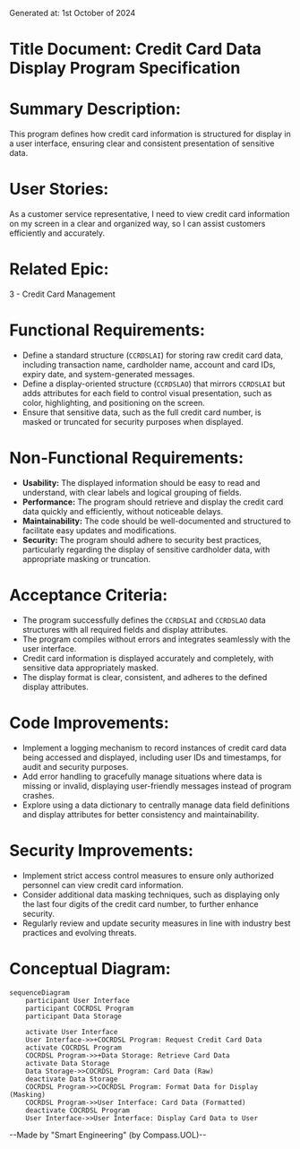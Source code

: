 Generated at: 1st October of 2024

# **Title Document:** Credit Card Data Display Program Specification

# **Summary Description:**
This program defines how credit card information is structured for display in a user interface, ensuring clear and consistent presentation of sensitive data.

# **User Stories:**
As a customer service representative, I need to view credit card information on my screen in a clear and organized way, so I can assist customers efficiently and accurately.

# **Related Epic:**
3 - Credit Card Management

# **Functional Requirements:**
- Define a standard structure (`CCRDSLAI`) for storing raw credit card data, including transaction name, cardholder name, account and card IDs, expiry date, and system-generated messages.
- Define a display-oriented structure (`CCRDSLAO`) that mirrors `CCRDSLAI` but adds attributes for each field to control visual presentation, such as color, highlighting, and positioning on the screen. 
- Ensure that sensitive data, such as the full credit card number, is masked or truncated for security purposes when displayed.

# **Non-Functional Requirements:**
- **Usability:** The displayed information should be easy to read and understand, with clear labels and logical grouping of fields.
- **Performance:** The program should retrieve and display the credit card data quickly and efficiently, without noticeable delays.
- **Maintainability:** The code should be well-documented and structured to facilitate easy updates and modifications. 
- **Security:**  The program should adhere to security best practices, particularly regarding the display of sensitive cardholder data, with appropriate masking or truncation.

# **Acceptance Criteria:**
- The program successfully defines the `CCRDSLAI` and `CCRDSLAO` data structures with all required fields and display attributes.
- The program compiles without errors and integrates seamlessly with the user interface.
- Credit card information is displayed accurately and completely, with sensitive data appropriately masked.
- The display format is clear, consistent, and adheres to the defined display attributes.

# **Code Improvements:**
- Implement a logging mechanism to record instances of credit card data being accessed and displayed, including user IDs and timestamps, for audit and security purposes.
- Add error handling to gracefully manage situations where data is missing or invalid, displaying user-friendly messages instead of program crashes.
- Explore using a data dictionary to centrally manage data field definitions and display attributes for better consistency and maintainability.

# **Security Improvements:**
- Implement strict access control measures to ensure only authorized personnel can view credit card information.
- Consider additional data masking techniques, such as displaying only the last four digits of the credit card number, to further enhance security.
- Regularly review and update security measures in line with industry best practices and evolving threats.

# **Conceptual Diagram:**
```mermaid
sequenceDiagram
    participant User Interface
    participant COCRDSL Program
    participant Data Storage

    activate User Interface
    User Interface->>+COCRDSL Program: Request Credit Card Data
    activate COCRDSL Program
    COCRDSL Program->>+Data Storage: Retrieve Card Data
    activate Data Storage
    Data Storage->>COCRDSL Program: Card Data (Raw)
    deactivate Data Storage
    COCRDSL Program->>COCRDSL Program: Format Data for Display (Masking)
    COCRDSL Program->>User Interface: Card Data (Formatted)
    deactivate COCRDSL Program
    User Interface->>User Interface: Display Card Data to User
```

--Made by "Smart Engineering" (by Compass.UOL)--